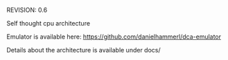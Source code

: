 REVISION: 0.6

Self thought cpu architecture

Emulator is available here: https://github.com/danielhammerl/dca-emulator

Details about the architecture is available under docs/